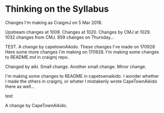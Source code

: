 # Thinking on the Syllabus

Changes I'm making as CraigmJ on 5 Mar 2018.

Upstream changes at 1009.
Changes at 1020.
Changes by CMJ at 1029.
1032 changes from CMJ.
859 changes on Thursday...

TEST. A change by capetownAikido.
These changes I've made on 170928
Here some more changes I'm making on 170928.
I'm making some changes to README.md in craigmj repo.

Changed by aiki. Small change. Another small change.
Minor change.

I'm making some changes to README in capetownaikido. I wonder whether I made the others in craigmj, or wheter I mistakenly wrote CapeTownAikido there as well...

test

A change by CapeTownAikido.